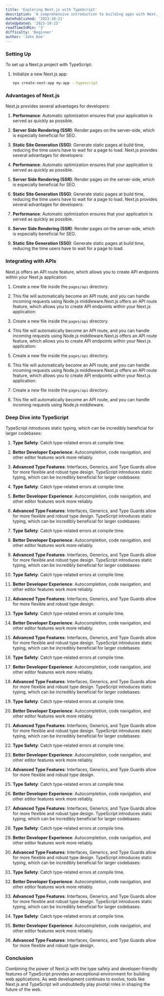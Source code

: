 ```yaml
---
title: 'Exploring Next.js with TypeScript'
description: 'A comprehensive introduction to building apps with Next.js and TypeScript.'
datePublished: '2023-10-21'
dateUpdated: '2023-10-23'
readTimeInMin: '3'
difficulty: 'Beginner'
author: 'John Doe'
---
```


### Setting Up

To set up a Next.js project with TypeScript:

1. Initialize a new Next.js app:
    ```bash
    npx create-next-app my-app --typescript
    ```

### Advantages of Next.js

Next.js provides several advantages for developers:

1. **Performance**: Automatic optimization ensures that your application is served as quickly as possible.
2. **Server Side Rendering (SSR)**: Render pages on the server-side, which is especially beneficial for SEO.
3. **Static Site Generation (SSG)**: Generate static pages at build time, reducing the time users have to wait for a page to load.
   Next.js provides several advantages for developers:

4. **Performance**: Automatic optimization ensures that your application is served as quickly as possible.
5. **Server Side Rendering (SSR)**: Render pages on the server-side, which is especially beneficial for SEO.
6. **Static Site Generation (SSG)**: Generate static pages at build time, reducing the time users have to wait for a page to load.
   Next.js provides several advantages for developers:

7. **Performance**: Automatic optimization ensures that your application is served as quickly as possible.
8. **Server Side Rendering (SSR)**: Render pages on the server-side, which is especially beneficial for SEO.
9. **Static Site Generation (SSG)**: Generate static pages at build time, reducing the time users have to wait for a page to load.

### Integrating with APIs

Next.js offers an API route feature, which allows you to create API endpoints within your Next.js application:

1. Create a new file inside the `pages/api` directory.
2. This file will automatically become an API route, and you can handle incoming requests using Node.js middleware.Next.js offers an API route feature, which allows you to create API endpoints within your Next.js application:

3. Create a new file inside the `pages/api` directory.
4. This file will automatically become an API route, and you can handle incoming requests using Node.js middleware.Next.js offers an API route feature, which allows you to create API endpoints within your Next.js application:

5. Create a new file inside the `pages/api` directory.
6. This file will automatically become an API route, and you can handle incoming requests using Node.js middleware.Next.js offers an API route feature, which allows you to create API endpoints within your Next.js application:

7. Create a new file inside the `pages/api` directory.
8. This file will automatically become an API route, and you can handle incoming requests using Node.js middleware.

### Deep Dive into TypeScript

TypeScript introduces static typing, which can be incredibly beneficial for larger codebases:

1. **Type Safety**: Catch type-related errors at compile time.
2. **Better Developer Experience**: Autocompletion, code navigation, and other editor features work more reliably.
3. **Advanced Type Features**: Interfaces, Generics, and Type Guards allow for more flexible and robust type design.
   TypeScript introduces static typing, which can be incredibly beneficial for larger codebases:

4. **Type Safety**: Catch type-related errors at compile time.
5. **Better Developer Experience**: Autocompletion, code navigation, and other editor features work more reliably.
6. **Advanced Type Features**: Interfaces, Generics, and Type Guards allow for more flexible and robust type design.
   TypeScript introduces static typing, which can be incredibly beneficial for larger codebases:

7. **Type Safety**: Catch type-related errors at compile time.
8. **Better Developer Experience**: Autocompletion, code navigation, and other editor features work more reliably.
9. **Advanced Type Features**: Interfaces, Generics, and Type Guards allow for more flexible and robust type design.
   TypeScript introduces static typing, which can be incredibly beneficial for larger codebases:

10. **Type Safety**: Catch type-related errors at compile time.
11. **Better Developer Experience**: Autocompletion, code navigation, and other editor features work more reliably.
12. **Advanced Type Features**: Interfaces, Generics, and Type Guards allow for more flexible and robust type design.

13. **Type Safety**: Catch type-related errors at compile time.
14. **Better Developer Experience**: Autocompletion, code navigation, and other editor features work more reliably.
15. **Advanced Type Features**: Interfaces, Generics, and Type Guards allow for more flexible and robust type design.
    TypeScript introduces static typing, which can be incredibly beneficial for larger codebases:

16. **Type Safety**: Catch type-related errors at compile time.
17. **Better Developer Experience**: Autocompletion, code navigation, and other editor features work more reliably.
18. **Advanced Type Features**: Interfaces, Generics, and Type Guards allow for more flexible and robust type design.
    TypeScript introduces static typing, which can be incredibly beneficial for larger codebases:

19. **Type Safety**: Catch type-related errors at compile time.
20. **Better Developer Experience**: Autocompletion, code navigation, and other editor features work more reliably.
21. **Advanced Type Features**: Interfaces, Generics, and Type Guards allow for more flexible and robust type design.
    TypeScript introduces static typing, which can be incredibly beneficial for larger codebases:

22. **Type Safety**: Catch type-related errors at compile time.
23. **Better Developer Experience**: Autocompletion, code navigation, and other editor features work more reliably.
24. **Advanced Type Features**: Interfaces, Generics, and Type Guards allow for more flexible and robust type design.

25. **Type Safety**: Catch type-related errors at compile time.
26. **Better Developer Experience**: Autocompletion, code navigation, and other editor features work more reliably.
27. **Advanced Type Features**: Interfaces, Generics, and Type Guards allow for more flexible and robust type design.
    TypeScript introduces static typing, which can be incredibly beneficial for larger codebases:

28. **Type Safety**: Catch type-related errors at compile time.
29. **Better Developer Experience**: Autocompletion, code navigation, and other editor features work more reliably.
30. **Advanced Type Features**: Interfaces, Generics, and Type Guards allow for more flexible and robust type design.
    TypeScript introduces static typing, which can be incredibly beneficial for larger codebases:

31. **Type Safety**: Catch type-related errors at compile time.
32. **Better Developer Experience**: Autocompletion, code navigation, and other editor features work more reliably.
33. **Advanced Type Features**: Interfaces, Generics, and Type Guards allow for more flexible and robust type design.
    TypeScript introduces static typing, which can be incredibly beneficial for larger codebases:

34. **Type Safety**: Catch type-related errors at compile time.
35. **Better Developer Experience**: Autocompletion, code navigation, and other editor features work more reliably.
36. **Advanced Type Features**: Interfaces, Generics, and Type Guards allow for more flexible and robust type design.

### Conclusion

Combining the power of Next.js with the type safety and developer-friendly features of TypeScript provides an exceptional environment for building web applications. As web development continues to evolve, tools like Next.js and TypeScript will undoubtedly play pivotal roles in shaping the future of the web.
